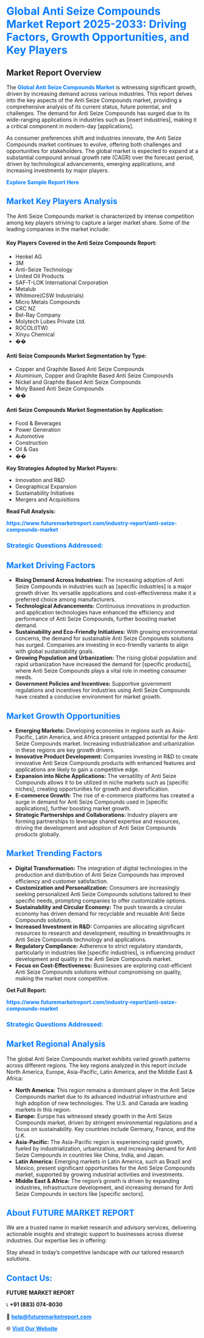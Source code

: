 <h1 style="color: #007BFF;">Global Anti Seize Compounds Market Report 2025-2033: Driving Factors, Growth Opportunities, and Key Players</h1>

<section id="overview">
<h2>Market Report Overview</h2>
<p>The <a href="https://www.futuremarketreport.com/industry-report/anti-seize-compounds-market" style="color: #007BFF; text-decoration: none;"><strong>Global Anti Seize Compounds Market</strong></a> is witnessing significant growth, driven by increasing demand across various industries. This report delves into the key aspects of the Anti Seize Compounds market, providing a comprehensive analysis of its current status, future potential, and challenges. The demand for Anti Seize Compounds has surged due to its wide-ranging applications in industries such as [insert industries], making it a critical component in modern-day [applications].</p>
<p>As consumer preferences shift and industries innovate, the Anti Seize Compounds market continues to evolve, offering both challenges and opportunities for stakeholders. The global market is expected to expand at a substantial compound annual growth rate (CAGR) over the forecast period, driven by technological advancements, emerging applications, and increasing investments by major players.</p>
</section>

<section id="overview">
<p><a href="https://www.futuremarketreport.com/request-sample/reportId=116882" style="color: #007BFF; text-decoration: none;"><strong>Explore Sample Report Here</strong></a></p>
</section>

<section id="key-players">
<h2 style="color: #007BFF;">Market Key Players Analysis</h2>
<p>The Anti Seize Compounds market is characterized by intense competition among key players striving to capture a larger market share. Some of the leading companies in the market include:</p>
<h4>Key Players Covered in the Anti Seize Compounds Report:</h4>
<ul><li>Henkel AG</li><li>3M</li><li>Anti-Seize Technology</li><li>United Oil Products</li><li>SAF-T-LOK International Corporation</li><li>Metalub</li><li>Whitmore(CSW Industrials)</li><li>Micro Metals Compounds</li><li>CRC NZ</li><li>Bel-Ray Company</li><li>Molytech Lubes Private Ltd.</li><li>ROCOL(ITW)</li><li>Xinyu Chemical</li><li>��</li></ul>
<h4>Anti Seize Compounds Market Segmentation by Type:</h4>
<ul><li>Copper and Graphite Based Anti Seize Compounds</li><li>Aluminium, Copper and Graphite Based Anti Seize Compounds</li><li>Nickel and Graphite Based Anti Seize Compounds</li><li>Moly Based Anti Seize Compounds</li><li>��</li></ul>

<h4>Anti Seize Compounds Market Segmentation by Application:</h4>
<ul><li>Food &amp; Beverages</li><li>Power Generation</li><li>Automotive</li><li>Construction</li><li>Oil &amp; Gas</li><li>��</li></ul>
<p><strong>Key Strategies Adopted by Market Players:</strong></p>
<ul>
<li>Innovation and R&D</li>
<li>Geographical Expansion</li>
<li>Sustainability Initiatives</li>
<li>Mergers and Acquisitions</li>
</ul>
</section>

<section>
<p><strong>Read Full Analysis: </strong></p><a href="https://www.futuremarketreport.com/industry-report/anti-seize-compounds-market" style="color: #007BFF; text-decoration: none;"><strong>https://www.futuremarketreport.com/industry-report/anti-seize-compounds-market</strong></a>
<h3 style="color: #007BFF;">Strategic Questions Addressed:</h3>
</section>

<section id="driving-factors">
<h2 style="color: #007BFF;">Market Driving Factors</h2>
<ul>
<li><strong>Rising Demand Across Industries:</strong> The increasing adoption of Anti Seize Compounds in industries such as [specific industries] is a major growth driver. Its versatile applications and cost-effectiveness make it a preferred choice among manufacturers.</li>
<li><strong>Technological Advancements:</strong> Continuous innovations in production and application technologies have enhanced the efficiency and performance of Anti Seize Compounds, further boosting market demand.</li>
<li><strong>Sustainability and Eco-Friendly Initiatives:</strong> With growing environmental concerns, the demand for sustainable Anti Seize Compounds solutions has surged. Companies are investing in eco-friendly variants to align with global sustainability goals.</li>
<li><strong>Growing Population and Urbanization:</strong> The rising global population and rapid urbanization have increased the demand for [specific products], where Anti Seize Compounds plays a vital role in meeting consumer needs.</li>
<li><strong>Government Policies and Incentives:</strong> Supportive government regulations and incentives for industries using Anti Seize Compounds have created a conducive environment for market growth.</li>
</ul>
</section>

<section id="growth-opportunities">
<h2 style="color: #007BFF;">Market Growth Opportunities</h2>
<ul>
<li><strong>Emerging Markets:</strong> Developing economies in regions such as Asia-Pacific, Latin America, and Africa present untapped potential for the Anti Seize Compounds market. Increasing industrialization and urbanization in these regions are key growth drivers.</li>
<li><strong>Innovative Product Development:</strong> Companies investing in R&D to create innovative Anti Seize Compounds products with enhanced features and applications are likely to gain a competitive edge.</li>
<li><strong>Expansion into Niche Applications:</strong> The versatility of Anti Seize Compounds allows it to be utilized in niche markets such as [specific niches], creating opportunities for growth and diversification.</li>
<li><strong>E-commerce Growth:</strong> The rise of e-commerce platforms has created a surge in demand for Anti Seize Compounds used in [specific applications], further boosting market growth.</li>
<li><strong>Strategic Partnerships and Collaborations:</strong> Industry players are forming partnerships to leverage shared expertise and resources, driving the development and adoption of Anti Seize Compounds products globally.</li>
</ul>
</section>

<section id="trending-factors">
<h2 style="color: #007BFF;">Market Trending Factors</h2>
<ul>
<li><strong>Digital Transformation:</strong> The integration of digital technologies in the production and distribution of Anti Seize Compounds has improved efficiency and customer satisfaction.</li>
<li><strong>Customization and Personalization:</strong> Consumers are increasingly seeking personalized Anti Seize Compounds solutions tailored to their specific needs, prompting companies to offer customizable options.</li>
<li><strong>Sustainability and Circular Economy:</strong> The push towards a circular economy has driven demand for recyclable and reusable Anti Seize Compounds solutions.</li>
<li><strong>Increased Investment in R&D:</strong> Companies are allocating significant resources to research and development, resulting in breakthroughs in Anti Seize Compounds technology and applications.</li>
<li><strong>Regulatory Compliance:</strong> Adherence to strict regulatory standards, particularly in industries like [specific industries], is influencing product development and quality in the Anti Seize Compounds market.</li>
<li><strong>Focus on Cost-Effectiveness:</strong> Businesses are exploring cost-efficient Anti Seize Compounds solutions without compromising on quality, making the market more competitive.</li>
</ul>
</section>

<section>
<p><strong>Get Full Report: </strong></p><a href="https://www.futuremarketreport.com/industry-report/anti-seize-compounds-market" style="color: #007BFF; text-decoration: none;"><strong>https://www.futuremarketreport.com/industry-report/anti-seize-compounds-market</strong></a>
<h3 style="color: #007BFF;">Strategic Questions Addressed:</h3>
</section>


<section id="regional-analysis">
<h2 style="color: #007BFF;">Market Regional Analysis</h2>
<p>The global Anti Seize Compounds market exhibits varied growth patterns across different regions. The key regions analyzed in this report include North America, Europe, Asia-Pacific, Latin America, and the Middle East & Africa:</p>
<ul>
<li><strong>North America:</strong> This region remains a dominant player in the Anti Seize Compounds market due to its advanced industrial infrastructure and high adoption of new technologies. The U.S. and Canada are leading markets in this region.</li>
<li><strong>Europe:</strong> Europe has witnessed steady growth in the Anti Seize Compounds market, driven by stringent environmental regulations and a focus on sustainability. Key countries include Germany, France, and the U.K.</li>
<li><strong>Asia-Pacific:</strong> The Asia-Pacific region is experiencing rapid growth, fueled by industrialization, urbanization, and increasing demand for Anti Seize Compounds in countries like China, India, and Japan.</li>
<li><strong>Latin America:</strong> Emerging markets in Latin America, such as Brazil and Mexico, present significant opportunities for the Anti Seize Compounds market, supported by growing industrial activities and investments.</li>
<li><strong>Middle East & Africa:</strong> The region’s growth is driven by expanding industries, infrastructure development, and increasing demand for Anti Seize Compounds in sectors like [specific sectors].</li>
</ul>
</section>

<footer>
<h2 style="color: #007BFF;">About FUTURE MARKET REPORT</h2>
<p>We are a trusted name in market research and advisory services, delivering actionable insights and strategic support to businesses across diverse industries. Our expertise lies in offering:</p>

<p>Stay ahead in today’s competitive landscape with our tailored research solutions.</p>

<h2 style="color: #007BFF;">Contact Us:</h2>
<p><strong>FUTURE MARKET REPORT</strong></p>
<p>📞 <strong>+91 (883) 074-8030</strong></p>
<p>📧 <strong><a href="mailto:help@futuremarketreport.com" style="color: #007BFF;">help@futuremarketreport.com</a></strong></p>
<p>🌐 <strong><a href="https://www.futuremarketreport.com/" style="color: #007BFF;">Visit Our Website</a></strong></p>
</footer>